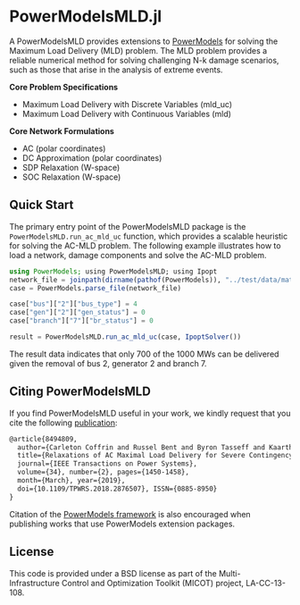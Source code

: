 # PowerModelsMLD.jl

A PowerModelsMLD provides extensions to [PowerModels](https://github.com/lanl-ansi/PowerModels.jl) for solving the Maximum Load Delivery (MLD) problem.
The MLD problem provides a reliable numerical method for solving challenging N-k damage scenarios, such as those that arise in the analysis of extreme events.

**Core Problem Specifications**
* Maximum Load Delivery with Discrete Variables (mld_uc)
* Maximum Load Delivery with Continuous Variables (mld)

**Core Network Formulations**
* AC (polar coordinates)
* DC Approximation (polar coordinates)
* SDP Relaxation (W-space)
* SOC Relaxation (W-space)


## Quick Start

The primary entry point of the PowerModelsMLD package is the `PowerModelsMLD.run_ac_mld_uc` function, which provides a scalable heuristic for solving the AC-MLD problem.
The following example illustrates how to load a network, damage components and solve the AC-MLD problem.
```julia
using PowerModels; using PowerModelsMLD; using Ipopt
network_file = joinpath(dirname(pathof(PowerModels)), "../test/data/matpower/case5.m")
case = PowerModels.parse_file(network_file)

case["bus"]["2"]["bus_type"] = 4
case["gen"]["2"]["gen_status"] = 0
case["branch"]["7"]["br_status"] = 0

result = PowerModelsMLD.run_ac_mld_uc(case, IpoptSolver())
```
The result data indicates that only 700 of the 1000 MWs can be delivered given the removal of bus 2, generator 2 and branch 7.


## Citing PowerModelsMLD

If you find PowerModelsMLD useful in your work, we kindly request that you cite the following [publication](https://ieeexplore.ieee.org/document/8494809):
```latex
@article{8494809, 
  author={Carleton Coffrin and Russel Bent and Byron Tasseff and Kaarthik Sundar and Scott Backhaus}, 
  title={Relaxations of AC Maximal Load Delivery for Severe Contingency Analysis}, 
  journal={IEEE Transactions on Power Systems}, 
  volume={34}, number={2}, pages={1450-1458},
  month={March}, year={2019},
  doi={10.1109/TPWRS.2018.2876507}, ISSN={0885-8950}
}
```
Citation of the [PowerModels framework](https://ieeexplore.ieee.org/document/8442948/) is also encouraged when publishing works that use PowerModels extension packages.


## License

This code is provided under a BSD license as part of the Multi-Infrastructure Control and Optimization Toolkit (MICOT) project, LA-CC-13-108.
